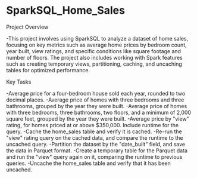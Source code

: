 # SparkSQL_Home_Sales

Project Overview

-This project involves using SparkSQL to analyze a dataset of home sales, focusing on key metrics such as average home prices by bedroom count, year built, view ratings, and specific conditions like square footage and number of floors. The project also includes working with Spark features such as creating temporary views, partitioning, caching, and uncaching tables for optimized performance.

Key Tasks

-Average price for a four-bedroom house sold each year, rounded to two decimal places.
-Average price of homes with three bedrooms and three bathrooms, grouped by the year they were built.
-Average price of homes with three bedrooms, three bathrooms, two floors, and a minimum of 2,000 square feet, grouped by the year they were built.
-Average price by "view" rating, for homes priced at or above $350,000. Include runtime for the query.
-Cache the home_sales table and verify it is cached.
-Re-run the "view" rating query on the cached data, and compare the runtime to the uncached query.
-Partition the dataset by the "date_built" field, and save the data in Parquet format.
-Create a temporary table for the Parquet data and run the "view" query again on it, comparing the runtime to previous queries.
-Uncache the home_sales table and verify that it has been uncached.
